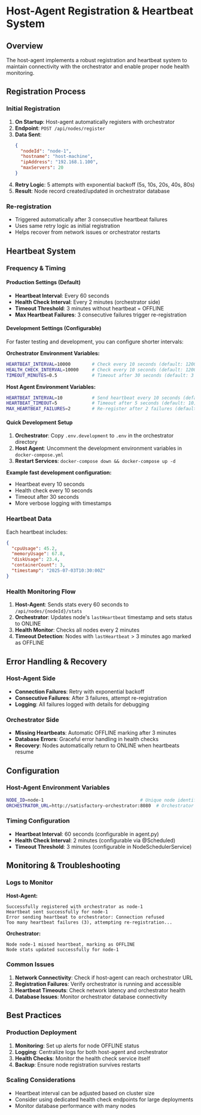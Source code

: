 # Host-Agent Registration & Heartbeat System

## Overview
The host-agent implements a robust registration and heartbeat system to maintain connectivity with the orchestrator and enable proper node health monitoring.

## Registration Process

### Initial Registration
1. **On Startup**: Host-agent automatically registers with orchestrator
2. **Endpoint**: `POST /api/nodes/register`
3. **Data Sent**:
   ```json
   {
     "nodeId": "node-1",
     "hostname": "host-machine",
     "ipAddress": "192.168.1.100",
     "maxServers": 20
   }
   ```
4. **Retry Logic**: 5 attempts with exponential backoff (5s, 10s, 20s, 40s, 80s)
5. **Result**: Node record created/updated in orchestrator database

### Re-registration
- Triggered automatically after 3 consecutive heartbeat failures
- Uses same retry logic as initial registration
- Helps recover from network issues or orchestrator restarts

## Heartbeat System

### Frequency & Timing

#### Production Settings (Default)
- **Heartbeat Interval**: Every 60 seconds
- **Health Check Interval**: Every 2 minutes (orchestrator side)
- **Timeout Threshold**: 3 minutes without heartbeat = OFFLINE
- **Max Heartbeat Failures**: 3 consecutive failures trigger re-registration

#### Development Settings (Configurable)
For faster testing and development, you can configure shorter intervals:

**Orchestrator Environment Variables:**
```bash
HEARTBEAT_INTERVAL=10000        # Check every 10 seconds (default: 120000ms)
HEALTH_CHECK_INTERVAL=10000     # Check every 10 seconds (default: 120000ms)
TIMEOUT_MINUTES=0.5             # Timeout after 30 seconds (default: 3 minutes)
```

**Host Agent Environment Variables:**
```bash
HEARTBEAT_INTERVAL=10           # Send heartbeat every 10 seconds (default: 60)
HEARTBEAT_TIMEOUT=5             # Timeout after 5 seconds (default: 10)
MAX_HEARTBEAT_FAILURES=2        # Re-register after 2 failures (default: 3)
```

#### Quick Development Setup
1. **Orchestrator**: Copy `.env.development` to `.env` in the orchestrator directory
2. **Host Agent**: Uncomment the development environment variables in `docker-compose.yml`
3. **Restart Services**: `docker-compose down && docker-compose up -d`

**Example fast development configuration:**
- Heartbeat every 10 seconds
- Health check every 10 seconds  
- Timeout after 30 seconds
- More verbose logging with timestamps

### Heartbeat Data
Each heartbeat includes:
```json
{
  "cpuUsage": 45.2,
  "memoryUsage": 67.8,
  "diskUsage": 23.4,
  "containerCount": 3,
  "timestamp": "2025-07-03T10:30:00Z"
}
```

### Health Monitoring Flow
1. **Host-Agent**: Sends stats every 60 seconds to `/api/nodes/{nodeId}/stats`
2. **Orchestrator**: Updates node's `lastHeartbeat` timestamp and sets status to ONLINE
3. **Health Monitor**: Checks all nodes every 2 minutes
4. **Timeout Detection**: Nodes with `lastHeartbeat` > 3 minutes ago marked as OFFLINE

## Error Handling & Recovery

### Host-Agent Side
- **Connection Failures**: Retry with exponential backoff
- **Consecutive Failures**: After 3 failures, attempt re-registration
- **Logging**: All failures logged with details for debugging

### Orchestrator Side
- **Missing Heartbeats**: Automatic OFFLINE marking after 3 minutes
- **Database Errors**: Graceful error handling in health checks
- **Recovery**: Nodes automatically return to ONLINE when heartbeats resume

## Configuration

### Host-Agent Environment Variables
```bash
NODE_ID=node-1                                    # Unique node identifier
ORCHESTRATOR_URL=http://satisfactory-orchestrator:8080  # Orchestrator endpoint
```

### Timing Configuration
- **Heartbeat Interval**: 60 seconds (configurable in agent.py)
- **Health Check Interval**: 2 minutes (configurable via @Scheduled)
- **Timeout Threshold**: 3 minutes (configurable in NodeSchedulerService)

## Monitoring & Troubleshooting

### Logs to Monitor
**Host-Agent:**
```
Successfully registered with orchestrator as node-1
Heartbeat sent successfully for node-1
Error sending heartbeat to orchestrator: Connection refused
Too many heartbeat failures (3), attempting re-registration...
```

**Orchestrator:**
```
Node node-1 missed heartbeat, marking as OFFLINE
Node stats updated successfully for node-1
```

### Common Issues
1. **Network Connectivity**: Check if host-agent can reach orchestrator URL
2. **Registration Failures**: Verify orchestrator is running and accessible
3. **Heartbeat Timeouts**: Check network latency and orchestrator health
4. **Database Issues**: Monitor orchestrator database connectivity

## Best Practices

### Production Deployment
1. **Monitoring**: Set up alerts for node OFFLINE status
2. **Logging**: Centralize logs for both host-agent and orchestrator
3. **Health Checks**: Monitor the health check service itself
4. **Backup**: Ensure node registration survives restarts

### Scaling Considerations
- Heartbeat interval can be adjusted based on cluster size
- Consider using dedicated health check endpoints for large deployments
- Monitor database performance with many nodes
